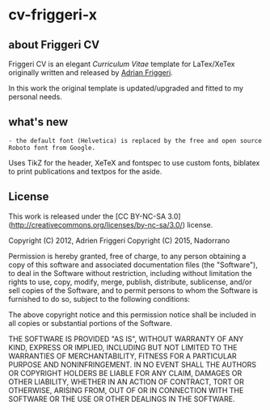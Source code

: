 # cv-friggeri-x

## about Friggeri CV
Friggeri CV is an elegant *Curriculum Vitae* template for LaTex/XeTex originally written and released by [Adrian Friggeri](https://github.com/afriggeri).

In this work the original template is updated/upgraded and fitted to my personal needs.

## what's new
    - the default font (Helvetica) is replaced by the free and open source  Roboto font from Google.

Uses TikZ for the header, XeTeX and fontspec to use custom fonts, biblatex to print publications and textpos for the aside.

## License

This work is released under the [CC BY-NC-SA 3.0] (http://creativecommons.org/licenses/by-nc-sa/3.0/) license.

Copyright (C) 2012, Adrien Friggeri
Copyright (C) 2015, Nadorrano

Permission is hereby granted, free of charge, to any person obtaining a copy of this software and associated documentation files (the "Software"), to deal in the Software without restriction, including without limitation the rights to use, copy, modify, merge, publish, distribute, sublicense, and/or sell copies of the Software, and to permit persons to whom the Software is furnished to do so, subject to the following conditions:

The above copyright notice and this permission notice shall be included in all copies or substantial portions of the Software.

THE SOFTWARE IS PROVIDED "AS IS", WITHOUT WARRANTY OF ANY KIND, EXPRESS OR IMPLIED, INCLUDING BUT NOT LIMITED TO THE WARRANTIES OF MERCHANTABILITY, FITNESS FOR A PARTICULAR PURPOSE AND NONINFRINGEMENT. IN NO EVENT SHALL THE AUTHORS OR COPYRIGHT HOLDERS BE LIABLE FOR ANY CLAIM, DAMAGES OR OTHER LIABILITY, WHETHER IN AN ACTION OF CONTRACT, TORT OR OTHERWISE, ARISING FROM, OUT OF OR IN CONNECTION WITH THE SOFTWARE OR THE USE OR OTHER DEALINGS IN THE SOFTWARE.


